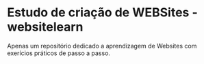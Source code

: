 # Estudo de criação de WEBSites - websitelearn
Apenas um repositório dedicado a aprendizagem de Websites com exerícios práticos de passo a passo.
